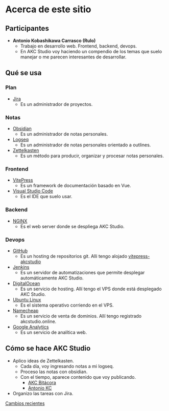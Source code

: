 # Acerca de este sitio

## Participantes

- **Antonio Kobashikawa Carrasco (Rulo)**
  - Trabajo en desarrollo web. Frontend, backend, devops.
  - En AKC Studio voy haciendo un compendio de los temas que suelo manejar o me parecen interesantes de desarrollar.


## Qué se usa

### Plan

- [Jira](https://www.atlassian.com/software/jira)
  - Es un administrador de proyectos.

### Notas

- [Obsidian](https://obsidian.md/)
  - Es un administrador de notas personales.
- [Logseq](https://logseq.com/)
  - Es un administrador de notas personales orientado a outlines.
- [Zettelkasten](https://zettelkasten.de/posts/overview/)
  - Es un método para producir, organizar y procesar notas personales.

### Frontend

- [VitePress](https://vitepress.dev/)
  - Es un framework de documentación basado en Vue.
- [Visual Studio Code](https://code.visualstudio.com/)
  - Es el IDE que suelo usar.

### Backend

- [NGINX](https://www.nginx.com/)
  - Es el web server donde se despliega AKC Studio.

### Devops

- [GitHub](https://github.com/)
  - Es un hosting de repositorios git. Alli tengo alojado [vitepress-akcstudio](https://github.com/akobashikawa/vitepress-akcstudio)
- [Jenkins](https://www.jenkins.io/)
  - Es un servidor de automatizaciones que permite desplegar automáticamente AKC Studio.
- [DigitalOcean](https://www.digitalocean.com/)
  - Es un servicio de hosting. Allí tengo el VPS donde está desplegado AKC Studio.
- [Ubuntu Linux](https://ubuntu.com/blog/tag/22-04-lts)
  - Es el sistema operativo corriendo en el VPS.
- [Namecheap](https://www.namecheap.com/)
  - Es un servicio de venta de dominios. Allí tengo registrado akcstudio.online.
- [Google Analytics](https://analytics.google.com/)
  - Es un servicio de analítica web.


## Cómo se hace AKC Studio

- Aplico ideas de Zettelkasten.
  - Cada día, voy ingresando notas a mi logseq.
  - Proceso las notas con obsidian.
  - Con el tiempo, aparece contenido que voy publicando.
    - [AKC Bitácora](https://akc-bitacora.netlify.app/)
    - [Antonio KC](https://antoniokc.netlify.app/)
- Organizo las tareas con Jira.

[Cambios recientes](changes)


